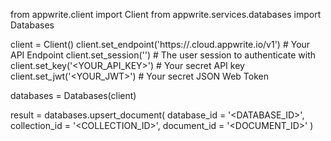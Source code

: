 from appwrite.client import Client
from appwrite.services.databases import Databases

client = Client()
client.set_endpoint('https://<REGION>.cloud.appwrite.io/v1') # Your API Endpoint
client.set_session('') # The user session to authenticate with
client.set_key('<YOUR_API_KEY>') # Your secret API key
client.set_jwt('<YOUR_JWT>') # Your secret JSON Web Token

databases = Databases(client)

result = databases.upsert_document(
    database_id = '<DATABASE_ID>',
    collection_id = '<COLLECTION_ID>',
    document_id = '<DOCUMENT_ID>'
)

